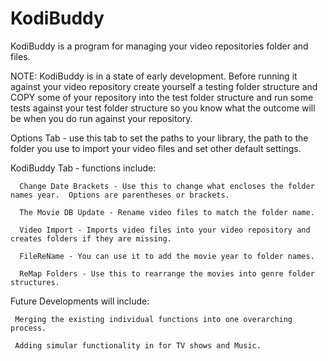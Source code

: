 # KodiBuddy
KodiBuddy is a program for managing your video repositories folder and files. 

NOTE:  KodiBuddy is in a state of early development.  Before running it against your video repository create 
yourself a testing folder structure and COPY some of your repository into the test folder structure and run 
some tests against your test folder structure so you know what the outcome will be when you do run against your repository.

Options Tab - use this tab to set the paths to your library, the path to the folder you use to import your video files and set other default settings.

KodiBuddy Tab - functions include:

      Change Date Brackets - Use this to change what encloses the folder names year.  Options are parentheses or brackets.

      The Movie DB Update - Rename video files to match the folder name.

      Video Import - Imports video files into your video repository and creates folders if they are missing.

      FileReName - You can use it to add the movie year to folder names.

      ReMap Folders - Use this to rearrange the movies into genre folder structures.


Future Developments will include: 

     Merging the existing individual functions into one overarching process.
     
     Adding simular functionality in for TV shows and Music.

 
 
